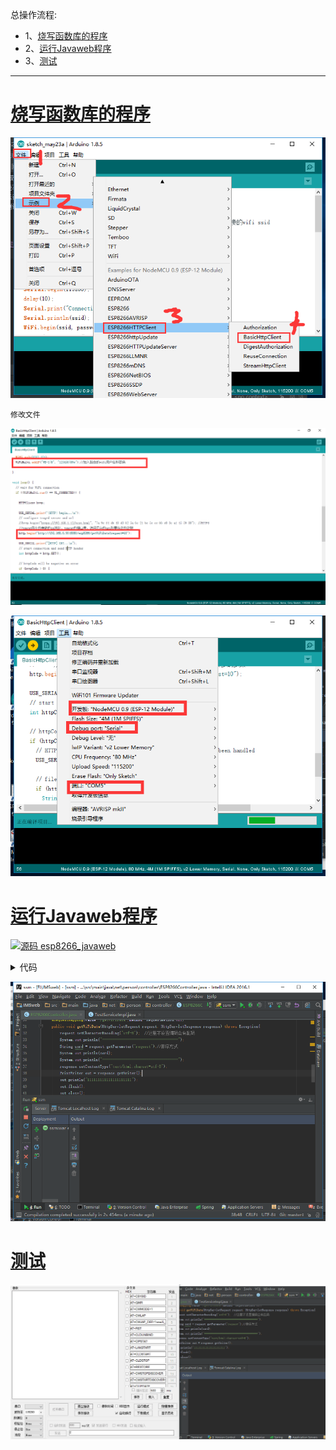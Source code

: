 总操作流程:
- 1、[烧写函数库的程序](#WiFiduino-01)
- 2、[运行Javaweb程序](#WiFiduino-02)
- 3、[测试](#WiFiduino-03)

***

# <a name="WiFiduino-01" href="#" >烧写函数库的程序</a>
![](image/4-1.png)

`修改文件`

![](image/4-2.png)

![](image/4-3.png)

# <a name="WiFiduino-02" href="#" >运行Javaweb程序</a>

[![](https://img.shields.io/badge/源码-esp8266--javaweb-blue.svg "源码 esp8266_javaweb")](https://github.com/lidekai/esp8266_javaweb.git)


<details>
<summary>代码</summary>

```java
@Controller
@RequestMapping("/esp8266")
public class ESP8266Controller {
    @RequestMapping(value="/getWiFiData",method= RequestMethod.GET)
    public void getWiFiData(HttpServletRequest request, HttpServletResponse response) throws Exception{
        request.setCharacterEncoding("utf-8");  //这里不设置编码会有乱码
        System.out.println("====================================");
        String sord = request.getParameter("request");//排序方式
        System.out.println(sord);
        System.out.println("====================================");
        response.setContentType("text/html;charset=utf-8");
        PrintWriter out = response.getWriter();
        out.println("111111111111111111111");
        out.flush();
        out.close();
    }
}

```

</details>

![](image/4-4.png)
# <a name="WiFiduino-03" href="#" >测试</a>

![](image/4-5.gif)